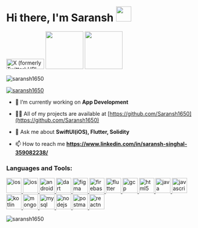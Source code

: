 <h1 align="left">Hi there, I'm Saransh  <img src="https://camo.githubusercontent.com/3a56b7e3760758591c6f190ade5d015adbb38ecd9cdc1ea26ad2ce3c3618fdd4/68747470733a2f2f656d2d636f6e74656e742e7a6f626a2e6e65742f736f757263652f6e6f746f2d656d6f6a692d616e696d6174696f6e732f3334342f776176696e672d68616e645f6c696768742d736b696e2d746f6e655f31663434622d31663366625f31663366622e676966" height="40"/> </h1> 



<p align="left"><a href="https://x.com/SaaranshSinghal"><img alt="X (formerly Twitter) URL" src="https://img.shields.io/twitter/url?url=https%3A%2F%2Fx.com%2FSaaranshSinghal" width="100" height="27"></a> <a href="https://medium.com/@singhalsaransh40"><img  src="https://img.shields.io/badge/Medium-12100E?style=for-the-badge&logo=medium&logoColor=white" width="100"></a> <a href="https://www.linkedin.com/in/saranshsinghal1650/"><img  src="https://img.shields.io/badge/linkedin-%230077B5.svg?style=for-the-badge&logo=linkedin&logoColor=white" width="100"></a> 
</p>
<p align="left"> <img src="https://komarev.com/ghpvc/?username=saransh1650&label=Profile%20views&color=0e75b6&style=flat" alt="saransh1650" /> </p>

<p align="left"> <a href=""><img src="https://github-profile-trophy.vercel.app/?username=saransh1650&title=MultipleLang,Repositories" alt="saransh1650" /></a> </p>

- 🔭 I’m currently working on **App Development** 

- 👨‍💻 All of my projects are available at [https://github.com/Saransh1650](https://github.com/Saransh1650)

- 💬 Ask me about **SwiftUI(iOS), Flutter, Solidity**

- 📫 How to reach me **https://www.linkedin.com/in/saransh-singhal-359082238/**



<h3 align="left">Languages and Tools:</h3>

<p align="left">
  <a href="https://developer.apple.com" target="_blank" rel="noreferrer"> <img src="https://cdn.worldvectorlogo.com/logos/ios-2.svg" alt="ios" width="40" height="40"/> </a>
  <a href="https://developer.apple.com" target="_blank" rel="noreferrer"> <img src="https://www.vectorlogo.zone/logos/swift/swift-icon.svg" alt="ios" width="40" height="40"/> </a>
  <a href="https://developer.android.com" target="_blank" rel="noreferrer"> <img src="https://www.vectorlogo.zone/logos/android/android-icon.svg" alt="android" width="40" height="40"/> </a> </a> <a href="https://dart.dev" target="_blank" rel="noreferrer"> <img src="https://www.vectorlogo.zone/logos/dartlang/dartlang-icon.svg" alt="dart" width="40" height="40"/> </a> <a href="https://www.figma.com/" target="_blank" rel="noreferrer"> <img src="https://www.vectorlogo.zone/logos/figma/figma-icon.svg" alt="figma" width="40" height="40"/> </a> <a href="https://firebase.google.com/" target="_blank" rel="noreferrer"> <img src="https://www.vectorlogo.zone/logos/firebase/firebase-icon.svg" alt="firebase" width="40" height="40"/> </a> <a href="https://flutter.dev" target="_blank" rel="noreferrer"> <img src="https://www.vectorlogo.zone/logos/flutterio/flutterio-icon.svg" alt="flutter" width="40" height="40"/> </a> <a href="https://cloud.google.com" target="_blank" rel="noreferrer"> <img src="https://www.vectorlogo.zone/logos/google_cloud/google_cloud-icon.svg" alt="gcp" width="40" height="40"/> </a> <a href="https://www.w3.org/html/" target="_blank" rel="noreferrer"> <img src="https://www.vectorlogo.zone/logos/w3_html5/w3_html5-icon.svg" alt="html5" width="40" height="40"/> </a> <a href="https://www.java.com" target="_blank" rel="noreferrer"> <img src="https://www.vectorlogo.zone/logos/java/java-icon.svg" alt="java" width="40" height="40"/> </a> <a href="https://developer.mozilla.org/en-US/docs/Web/JavaScript" target="_blank" rel="noreferrer"> <img src="https://www.vectorlogo.zone/logos/javascript/javascript-icon.svg" alt="javascript" width="40" height="40"/> </a> <a href="https://kotlinlang.org" target="_blank" rel="noreferrer"> <img src="https://www.vectorlogo.zone/logos/kotlinlang/kotlinlang-icon.svg" alt="kotlin" width="40" height="40"/> </a> <a href="https://www.mongodb.com/" target="_blank" rel="noreferrer"> <img src="https://www.vectorlogo.zone/logos/mongodb/mongodb-icon.svg" alt="mongodb" width="40" height="40"/> </a> <a href="https://www.mysql.com/" target="_blank" rel="noreferrer"> <img src="https://www.vectorlogo.zone/logos/mysql/mysql-icon.svg" alt="mysql" width="40" height="40"/> </a> <a href="https://nodejs.org" target="_blank" rel="noreferrer"> <img src="https://www.vectorlogo.zone/logos/nodejs/nodejs-icon.svg" alt="nodejs" width="40" height="40"/> </a> <a href="https://postman.com" target="_blank" rel="noreferrer"> <img src="https://www.vectorlogo.zone/logos/getpostman/getpostman-icon.svg" alt="postman" width="40" height="40"/> </a> <a href="https://reactnative.dev/" target="_blank" rel="noreferrer"> <img src="https://reactnative.dev/img/header_logo.svg" alt="reactnative" width="40" height="40"/> </a> </p>

<p><img align="left" src="https://github-readme-stats.vercel.app/api/top-langs?username=saransh1650&show_icons=true&locale=en&layout=compact" alt="saransh1650" /></p>

